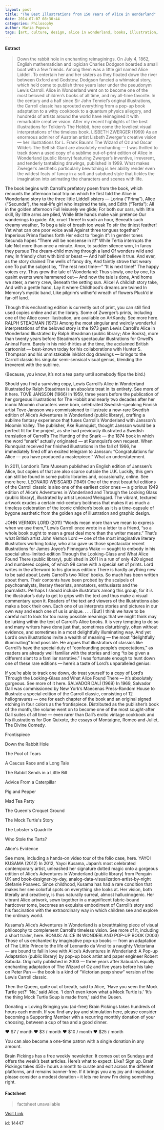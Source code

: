 ```yaml
---
layout: post
title: "The Best Illustrations from 150 Years of Alice in Wonderland"
date: 2014-07-07 08:30:44
categories: Philosophy
author: Maria Popova
tags: [art, culture, design, alice in wonderland, books, illustration, out of print, vintage childrens books]
---
```



#### Extract
>Down the rabbit hole in enchanting reimaginings.
On July 4, 1862, English mathematician and logician Charles Dodgson boarded a small boat with a few friends. Among them was a little girl named Alice Liddell. To entertain her and her sisters as they floated down the river between Oxford and Godstow, Dodgson fancied a whimsical story, which he&#8217;d come to publish three years later under the pseudonym Lewis Carroll. Alice in Wonderland went on to become one of the most beloved children&#8217;s books of all time, and my all-time favorite.
In the century and a half since Sir John Tenniel&#8217;s original illustrations, the Carroll classic has sprouted everything from a pop-up book adaptation to a witty cookbook to a quantum physics allegory, and hundreds of artists around the world have reimagined it with remarkable creative vision. After my recent highlights of the best illustrations for Tolkien&#8217;s The Hobbit, here come the loveliest visual interpretations of the timeless book.
LISBETH ZWERGER (1999)
As an enormous admirer of Austrian artist Lisbeth Zwerger’s creative vision &#8212; her illustrations for L. Frank Baum&#8217;s The Wizard of Oz and Oscar Wilde&#8217;s The Selfish Giant are absolutely enchanting &#8212; I was thrilled to track down a used copy of a sublime out-of-print edition of Alice in Wonderland (public library) featuring Zwerger&#8217;s inventive, irreverent, and tenderly tantalizing drawings, published in 1999.
What makes Zwerger&#8217;s aesthetic particularly bewitching is her ability render even the wildest feats of fancy in a soft and subdued style that tickles the imagination into animating the characters and scenes with life.



The book begins with Carroll&#8217;s prefatory poem from the book, which recounts the afternoon boat trip on which he first told the Alice in Wonderland story to the three little Liddell sisters &#8212; Lorina (&#8220;Prima&#8221;), Alice (&#8220;Secunda&#8221;), the real-life girl who inspired the tale, and Edith (&#8220;Tertia&#8221;):
All in the golden afternoon
Full leisurely we glide;
For both our oars, with little skill,
By little arms are plied,
While little hands make vain pretence
Our wanderings to guide.
Ah, cruel Three! In such an hour,
Beneath such dreamy weather,
To beg a tale of breath too weak
To stir the tiniest feather!
Yet what can one poor voice avail
Against three tongues together?
Imperious Prima flashes forth
Her edict to &#8220;begin it&#8221;:
In gentler tones Secunda hopes
&#8220;There will be nonsense in it!&#8221;
While Tertia interrupts the tale
Not more than once a minute.
Anon, to sudden silence won,
In fancy they pursue
The dream-child moving through a land
Of wonders wild and new,
In friendly chat with bird or beast &mdash;
And half believe it true.
And ever, as the story drained
The wells of fancy dry,
And faintly strove that weary one
To put the subject by,
&#8220;The rest next time&mdash;&#8221; &#8220;It is next time!&#8221;
The happy voices cry.
Thus grew the tale of Wonderland:
Thus slowly, one by one,
Its quaint events were hammered out—
And now the tale is done,
And home we steer, a merry crew,
Beneath the setting sun.
Alice! A childish story take,
And with a gentle hand,
Lay it where Childhood&#8217;s dreams are twined
In Memory&#8217;s mystic band,
Like pilgrim&#8217;s wither&#8217;d wreath of flowers
Pluck&#8217;d in far-off land.








Though this enchanting edition is currently out of print, you can still find used copies online and at the library. Some of Zwerger&#8217;s prints, including one of the Alice cover illustration, are available on ArtKandy.
See more here.
RALPH STEADMAN (1973)
Among the most singular and weirdly wonderful interpretations of the beloved story is the 1973 gem Lewis Carroll&#8217;s Alice in Wonderland Illustrated by Ralph Steadman (public library; Abe Books), more than twenty years before Steadman&#8217;s spectacular illustrations for Orwell&#8217;s Animal Farm. Barely in his mid-thirties at the time, the acclaimed British cartoonist &#8212; best-known today for his collaborations with Hunter S. Thompson and his unmistakable inkblot dog drawings &#8212; brings to the Carroll classic his singular semi-sensical visual genius, blending the irreverent with the sublime.









(Because, you know, it&#8217;s not a tea party until somebody flips the bird.)

Should you find a surviving copy, Lewis Carroll&#8217;s Alice in Wonderland Illustrated by Ralph Steadman is an absolute treat in its entirety. See more of it here.
TOVE JANSSON (1966)
In 1959, three years before the publication of her gorgeous illustrations for The Hobbit and nearly two decades after her iconic Moomin characters were born, celebrated Swedish-speaking Finnish artist Tove Jansson was commissioned to illustrate a now-rare Swedish edition of Alice&#8217;s Adventures in Wonderland (public library), crafting a sublime fantasy experience that fuses Carroll&#8217;s Wonderland with Jansson&#8217;s Moomin Valley. The publisher, Åke Runnquist, thought Jansson would be a perfect fit for the project, as she had previously illustrated a Swedish translation of Carroll&#8217;s The Hunting of the Snark &#8212; the 1874 book in which the word &#8220;snark&#8221; actually originated &#8212; at Runnquist&#8217;s own request.
When Runnquist received her finished illustrations in the fall of 1966, he immediately fired off an excited telegram to Jansson: &#8220;Congratulations for Alice &#8212; you have produced a masterpiece.&#8221;
What an understatement.









In 2011, London&#8217;s Tate Museum published an English edition of Janssen&#8217;s Alice, but copies of that are also scarce outside the U.K. Luckily, this gem can still be found in some public libraries and, occasionally, online.
See more here.
LEONARD WEISGARD (1949)
One of the most beautiful editions of the Carroll classic is also one of the earliest color ones &#8212; a glorious 1949 edition of Alice&#8217;s Adventures in Wonderland and Through the Looking Glass (public library), illustrated by artist Leonard Weisgard. The vibrant, textured artwork exudes a certain mid-century boldness that makes it as much a timeless celebration of the iconic children&#8217;s book as it is a time-capsule of bygone aesthetic from the golden age of illustration and graphic design.













JOHN VERNON LORD (2011)
&#8220;Words mean more than we mean to express when we use them,&#8221; Lewis Carroll once wrote in a letter to a friend, &#8220;so a whole book ought to mean a great deal more than the writer means.&#8221;
That&#8217;s what British artist John Vernon Lord &#8212; one of the most imaginative literary illustrators working today, who also gave us those spectacular recent illustrations for James Joyce&#8217;s Finnegans Wake &#8212; sought to embody in his special ultra-limited-edition Through the Looking-Glass and What Alice Found There (public library), published in 2011 in a run of only 420 signed and numbered copies, of which 98 came with a special set of prints.
Lord writes in the afterword to his glorious edition:
There is hardly anything new to be said about Lewis Carroll&#8217;s two &#8216;Alice&#8217; books. So much has been written about them. Their contents have been probed by the scalpels of psychoanalysts, literary theorists, annotators, enthusiasts and the journalists. Perhaps I should include illustrators among this group, for it is the illustrator&#8217;s duty to get to grips with the text and thus make a visual commentary upon it.
Readers of the text and viewers of the illustrations also make a book their own. Each one of us interprets stories and pictures in our own way and each one of us is unique. . . . [But] I think we have to be careful not to look for too many possible meanings that we might think may be lurking within the text of Carroll&#8217;s Alice books. It is very tempting to do so and many writers have done just that, sometimes disturbingly, often without evidence, and sometimes in a most delightfully illuminating way.
And yet Lord&#8217;s own illustrations invite a wealth of meaning &#8212; the most &#8220;delightfully illuminating&#8221; kind possible. He argues that illustrators of classics like Carroll&#8217;s have the special duty of &#8220;confounding people&#8217;s expectations,&#8221; as readers are already well familiar with the stories and long &#8220;to be given a different slant to a familiar narrative.&#8221; I was fortunate enough to hunt down one of these rare editions &#8212; here&#8217;s a taste of Lord&#8217;s unparalleled genius:








If you&#8217;re able to track one down, do treat yourself to a copy of Lord&#8217;s Through the Looking-Glass and What Alice Found There &#8212; it&#8217;s absolutely gorgeous. See more of it here.
SALVADOR DALÍ (1969)
In 1969, Salvador Dalí was commissioned by New York&#8217;s Maecenas Press-Random House to illustrate a special edition of the Carroll classic, consisting of 12 heliogravures &#8212; one for each chapter of the book and an original signed etching in four colors as the frontispiece. Distributed as the publisher&#8217;s book of the month, the volume went on to become one of the most sought-after Dalí suites of all time &#8212; even rarer than Dalí&#8217;s erotic vintage cookbook and his illustrations for Don Quixote, the essays of Montaigne, Romeo and Juliet, The Divine Comedy.

Frontispiece


Down the Rabbit Hole


The Pool of Tears


A Caucus Race and a Long Tale


The Rabbit Sends in a Little Bill


Advice From a Caterpillar


Pig and Pepper


Mad Tea Party


The Queen's Croquet Ground


The Mock Turtle's Story


The Lobster's Quadrille


Who Stole the Tarts?


Alice's Evidence

See more, including a hands-on video tour of the folio case, here.
YAYOI KUSAMA (2012)
In 2012, Yayoi Kusama, Japan&#8217;s most celebrated contemporary artist, unleashed her signature dotted magic onto a gorgeous edition of Alice&#8217;s Adventures in Wonderland (public library) from Penguin UK and book-designer-by-day, analog-data-visualization-artist-by-night Stefanie Posavec.
Since childhood, Kusama has had a rare condition that makes her see colorful spots on everything she looks at. Her vision, both literally and creatively, is thus naturally surreal, almost hallucinogenic. Her vibrant Alice artwork, sewn together in a magnificent fabric-bound hardcover tome, becomes an exquisite embodiment of Carroll&#8217;s story and his fascination with the extraordinary way in which children see and explore the ordinary world.











Kusama&#8217;s Alice&#8217;s Adventures in Wonderland is a breathtaking piece of visual philosophy to complement Carroll&#8217;s timeless vision. See more of it, including a short trailer, here.
BONUS: ALICE IN WONDERLAND POP-UP BOOK (2003)
Those of us enchanted by imaginative pop-up books &#8212; from an adaptation of The Little Prince to the life of Leonardo da Vinci to a naughty Victoriana &#8212; are bound to fall in love with  Alice&#8217;s Adventures in Wonderland: A Pop-up Adaptation (public library) by pop-up book artist and paper engineer Robert Sabuda. Originally published in 2003 &#8212; three years after Sabuda&#8217;s equally enchanting adaptation of The Wizard of Oz and five years before his take on Peter Pan &#8212; the book is a kind of &#8220;Victorian peep show&#8221; version of the Lewis Carroll classic.





Then the Queen, quite out of breath, said to Alice, &#8216;Have you seen the Mock Turtle yet?&#8217;
&#8216;No,&#8217; said Alice. &#8216;I don&#8217;t even know what a Mock Turtle is.&#8217;
&#8216;It&#8217;s the thing Mock Turtle Soup is made from,&#8217; said the Queen.

Donating = Loving
Bringing you (ad-free) Brain Pickings takes hundreds of hours each month. If you find any joy and stimulation here, please consider becoming a Supporting Member with a recurring monthly donation of your choosing, between a cup of tea and a good dinner.










&hearts; $7 / month
&hearts; $3 / month
&hearts; $10 / month
&hearts; $25 / month








You can also become a one-time patron with a single donation in any amount.







Brain Pickings has a free weekly newsletter. It comes out on Sundays and offers the week&#8217;s best articles. Here&#8217;s what to expect. Like? Sign up. 
Brain Pickings takes 450+ hours a month to curate and edit across the different platforms, and remains banner-free. If it brings you any joy and inspiration, please consider a modest donation – it lets me know I'm doing something right.

#### Factsheet
>factsheet unavailable

[Visit Link](http://feedproxy.google.com/~r/brainpickings/rss/~3/uOqaxGxVtW8/)

id:   14447
